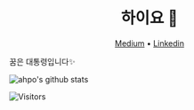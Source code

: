 <h1 align="center">하이요 👋</h1>

<p align="center">
  <a href="https://medium.com/@0e">Medium</a> •
  <a href="https://www.linkedin.com/in/00o">Linkedin</a>
</p>

꿈은 대통령입니다✨

![ahpo's github stats](https://github-readme-stats.vercel.app/api?username=9j&theme=radical)

![Visitors](https://visitor-badge.glitch.me/badge?page_id=9j.9j)
